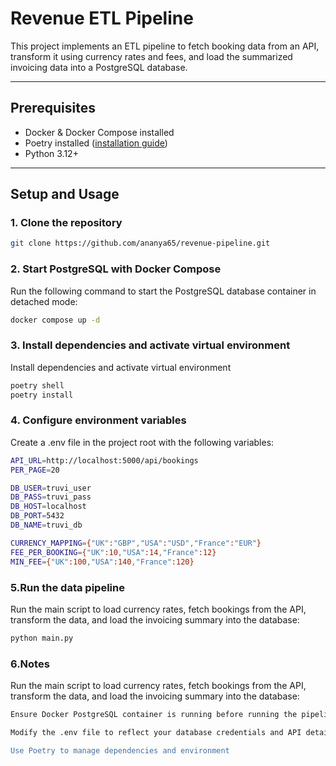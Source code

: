 # Revenue ETL Pipeline

This project implements an ETL pipeline to fetch booking data from an API, transform it using currency rates and fees, and load the summarized invoicing data into a PostgreSQL database.

---

## Prerequisites

- Docker & Docker Compose installed
- Poetry installed ([installation guide](https://python-poetry.org/docs/#installation))
- Python 3.12+

---
## Setup and Usage

### 1. Clone the repository

```bash
git clone https://github.com/ananya65/revenue-pipeline.git
```
### 2. Start PostgreSQL with Docker Compose

Run the following command to start the PostgreSQL database container in detached mode:

```bash
docker compose up -d
```

### 3. Install dependencies and activate virtual environment

Install dependencies and activate virtual environment

```bash
poetry shell
poetry install
```


### 4. Configure environment variables

Create a .env file in the project root with the following variables:
```bash
API_URL=http://localhost:5000/api/bookings
PER_PAGE=20

DB_USER=truvi_user
DB_PASS=truvi_pass
DB_HOST=localhost
DB_PORT=5432
DB_NAME=truvi_db

CURRENCY_MAPPING={"UK":"GBP","USA":"USD","France":"EUR"}
FEE_PER_BOOKING={"UK":10,"USA":14,"France":12}
MIN_FEE={"UK":100,"USA":140,"France":120}
```

### 5.Run the data pipeline

Run the main script to load currency rates, fetch bookings from the API, transform the data, and load the invoicing summary into the database:
```bash
python main.py
```


### 6.Notes

Run the main script to load currency rates, fetch bookings from the API, transform the data, and load the invoicing summary into the database:
```bash
Ensure Docker PostgreSQL container is running before running the pipeline

Modify the .env file to reflect your database credentials and API details ( Currently the .env file is in the git hub repo and we won't need to create a .env file but in production pipeline .env files are shared and need to be created at the local side )

Use Poetry to manage dependencies and environment
```